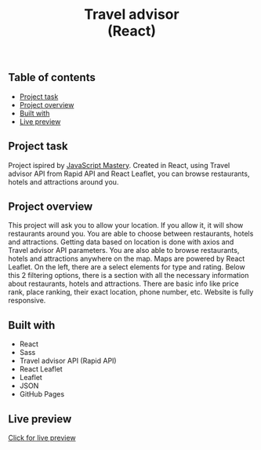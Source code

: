 <h1 align="center">
  Travel advisor <br/> 
  (React)
</h1>
<br>

## Table of contents

- [Project task](#project-task)
- [Project overview](#project-overview)
- [Built with](#built-with)
- [Live preview](#live-preview)

## Project task

Project ispired by [JavaScript Mastery](https://github.com/adrianhajdin/project_travel_advisor). Created in React, using Travel advisor API from Rapid API and React Leaflet, you can browse restaurants, hotels and attractions around you.

## Project overview

This project will ask you to allow your location. If you allow it, it will show restaurants around you. You are able to choose between restaurants, hotels and attractions. Getting data based on location is done with axios and Travel advisor API parameters. You are also able to browse restaurants, hotels and attractions anywhere on the map. Maps are powered by React Leaflet. On the left, there are a select elements for type and rating. Below this 2 filtering options, there is a section with all the necessary information about restaurants, hotels and attractions. There are basic info like price rank, place ranking, their exact location, phone number, etc. Website is fully responsive.

## Built with

- React
- Sass
- Travel advisor API (Rapid API)
- React Leaflet
- Leaflet
- JSON
- GitHub Pages

## Live preview

[Click for live preview](https://jeko10.github.io/Travel-advisor/)
